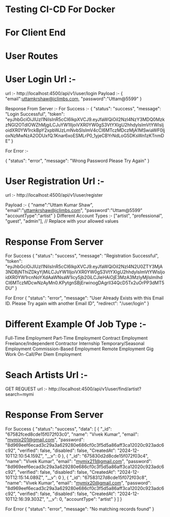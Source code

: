 # Testing CI-CD For Docker
# For Client End

# User Routes 

# User Login Url :- 
url :- http://localhost:4500/api/v1/user/login
Payload :-
{
   "email":uttamkrshaw@iclimbs.com,
   "password":"Uttam@5599"
}

Response From Server :- 
For Success :- 
{
  "status": "success",
  "message": "Login Successful",
  "token": "eyJhbGciOiJIUzI1NiIsInR5cCI6IkpXVCJ9.eyJfaWQiOiI2NzI4NzY3MDQ0MzkzNGI2OTdlOWZhMjgiLCJuYW1lIjoiVXR0YW0gS3VtYXIgU2hhdyIsImVtYWlsIjoidXR0YW1rckBpY2xpbWJzLmNvbSIsImV4cCI6MTczMDczMjA1MSwiaWF0IjoxNzMwNzA2ODUxfQ.1Knar6xoESMLrP0_1yjeCBYrNdLoG5DKsWn1zKTnmDE"
}

For Error :- 

{
  "status": "error",
  "message": "Wrong Password Please Try Again"
}

# User Registration Url :- 

url :- http://localhost:4500/api/v1/user/register

Payload :- {
  "name":"Uttam Kumar Shaw",
  "email":"uttamkrshaw@iclimbs.com",
  "password":"Uttam@5599"
  "accountType":"artist"
}
 Different Account Types :- ["artist", "professional", "guest", "admin"], // Replace with your allowed values


# Response From Server
For Success
{
  "status": "success",
  "message": "Registration Successful",
  "token": "eyJhbGciOiJIUzI1NiIsInR5cCI6IkpXVCJ9.eyJfaWQiOiI2NzI4N2U0ZTY3MjA3NDBjNThiZDkyYjMiLCJuYW1lIjoiVXR0YW0gS3VtYXIgU2hhdyIsImVtYWlsIjoidXR0YW1rcnNoYXdAaWNsaW1icy5jb20iLCJleHAiOjE3MzA3MzIyMjIsImlhdCI6MTczMDcwNzAyMn0.KPytgnSBjErwinogDAgrll34QcD5Tx2uOrPP3dMT5DU"
}

For Error
{
  "status": "error",
  "message": "User Already Exists with this Email ID. Please Try again with another Email ID",
  "redirect": "/user/login"
}


# Different Example Of Job Type :-

Full-Time Employment
Part-Time Employment
Contract Employment
Freelance/Independent Contractor
Internship
Temporary/Seasonal Employment
Commission-Based Employment
Remote Employment
Gig Work
On-Call/Per Diem Employment







# Seach Artists Url :- 

GET REQUEST url :- http://localhost:4500/api/v1/user/find/artist?search=mymi



# Response From Server
For Success
{
    "status": "success",
    "data": [
        {
            "_id": "67582fced8cde15f072f03c0",
            "name": "Vivek Kumar",
            "email": "mymix201@gmail.com",
            "password": "8d969eef6ecad3c29a3a629280e686cf0c3f5d5a86aff3ca12020c923adc6c92",
            "verified": false,
            "disabled": false,
            "CreatedAt": "2024-12-10T12:10:54.159Z",
            "__v": 0
        },
        {
            "_id": "675830d2d8cde15f072f03c4",
            "name": "Vivek Kumar",
            "email": "mymix211@gmail.com",
            "password": "8d969eef6ecad3c29a3a629280e686cf0c3f5d5a86aff3ca12020c923adc6c92",
            "verified": false,
            "disabled": false,
            "CreatedAt": "2024-12-10T12:15:14.089Z",
            "__v": 0
        },
        {
            "_id": "67583127d8cde15f072f03c8",
            "name": "Vivek Kumar",
            "email": "mymix20@gmail.com",
            "password": "8d969eef6ecad3c29a3a629280e686cf0c3f5d5a86aff3ca12020c923adc6c92",
            "verified": false,
            "disabled": false,
            "CreatedAt": "2024-12-10T12:16:39.303Z",
            "__v": 0,
            "accountType": "artist"
        }
    ]
}

For Error
{
    "status": "error",
    "message": "No matching records found"
}
